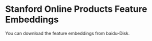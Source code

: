 # Stanford Online Products Feature Embeddings
You can download the feature embeddings from baidu-Disk.
